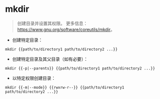 # mkdir

> 创建目录并设置其权限。
> 更多信息：<https://www.gnu.org/software/coreutils/mkdir>。

- 创建特定目录：

`mkdir {{path/to/directory1 path/to/directory2 ...}}`

- 创建特定目录及其父目录（如有必要）：

`mkdir {{-p|--parents}} {{path/to/directory1 path/to/directory2 ...}}`

- 以特定权限创建目录：

`mkdir {{-m|--mode}} {{rwxrw-r--}} {{path/to/directory1 path/to/directory2 ...}}`